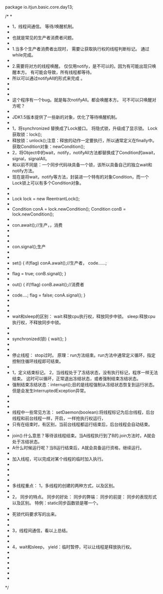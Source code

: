 package io.itjun.basic.core.day13;

/*
 * 
 * 1，线程间通信。 等待/唤醒机制。
 * 
 * 也就是常见的生产者消费者问题。
 * 
 * 1.当多个生产者消费者出现时， 需要让获取执行权的线程判断标记。 通过while完成。
 * 
 * 2.需要将对方的线程唤醒。 仅仅用notify，是不可以的。因为有可能出现只唤醒本方。 有可能会导致，所有线程都等待。
 * 所以可以通过notifyAll的形式来完成 。
 * 
 * 
 * 
 * 这个程序有一个bug。就是每次notifyAll。都会唤醒本方。 可不可以只唤醒对方呢？
 * 
 * JDK1.5版本提供了一些新的对象，优化了等待唤醒机制。
 * 
 * 1，将synchronized 替换成了Lock接口。 将隐式锁，升级成了显示锁。 Lock 获取锁：lock();
 * 释放锁：unlock();注意：释放的动作一定要执行，所以通常定义在finally中。 获取Condition对象：newCondition();
 * 2，将Object中的wait，notify，notifyAll方法都替换成了Condition的await，signal，signalAll。
 * 和以前不同是：一个同步代码块具备一个锁，该所以具备自己的独立wait和notify方法。
 * 现在是将wait，notify等方法，封装进一个特有的对象Condition，而一个Lock锁上可以有多个Condition对象。
 * 
 * 
 * Lock lock = new ReentrantLock();
 * 
 * Condition conA = lock.newCondition(); Condition conB = lock.newCondition();
 * 
 * con.await();//生产，，消费
 * 
 * 
 * 
 * con.signal();生产
 * 
 * 
 * set() { if(flag) conA.await();//生产者， code......;
 * 
 * flag = true; conB.signal(); }
 * 
 * out() { if(!flag) conB.await();//消费者
 * 
 * code....; flag = false; conA.signal(); }
 * 
 * 
 * 
 * wait和sleep的区别： wait:释放cpu执行权，释放同步中锁。 sleep:释放cpu执行权，不释放同步中锁。
 * 
 * 
 * synchronized(锁) { wait(); }
 * 
 * 
 * 停止线程： stop过时。 原理：run方法结束。run方法中通常定义循环，指定控制住循环线程即可结束。
 * 
 * 1，定义结束标记。 2，当线程处于了冻结状态，没有执行标记，程序一样无法结束。 这时可以循环，正常退出冻结状态，或者强制结束冻结状态。
 * 强制结束冻结状态：interrupt();目的是线程强制从冻结状态恢复到运行状态。 但是会发生InterruptedException异常。
 * 
 * 
 * 
 * 线程中一些常见方法： setDaemon(boolean):将线程标记为后台线程，后台线程和前台线程一样，开启，一样抢执行权运行，
 * 只有在结束时，有区别，当前台线程都运行结束后，后台线程会自动结束。
 * 
 * join():什么意思？等待该线程结束。当A线程执行到了B的.join方法时，A就会处于冻结状态。
 * A什么时候运行呢？当B运行结束后，A就会具备运行资格，继续运行。
 * 
 * 加入线程，可以完成对某个线程的临时加入执行。
 * 
 * 
 * 
 * 
 * 多线程重点： 1，多线程的创建的两种方式，以及区别。
 * 
 * 2， 同步的特点。 同步的好处： 同步的弊端： 同步的前提： 同步的表现形式以及区别。 特例：static同步函数锁是哪一个。
 * 
 * 死锁代码要求写的出来。
 * 
 * 
 * 3，线程间通信，看以上总结。
 * 
 * 
 * 4，wait和sleep， yield：临时暂停，可以让线程是释放执行权。
 * 
 * 
 * 
 * 
 * 
 * 
 */
